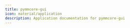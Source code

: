 ```yaml
---
title: pymmcore-gui
icon: material/application
description: Application documentation for pymmcore-gui
---
```


